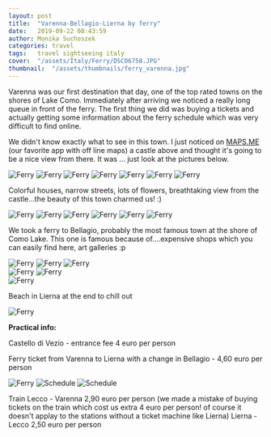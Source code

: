 ```yaml
---
layout: post
title:  "Varenna-Bellagio-Lierna by ferry"
date:   2019-09-22 08:43:59
author: Monika Suchoszek
categories: travel
tags:	travel sightseeing italy 
cover:  "/assets/Italy/Ferry/DSC06758.JPG"
thumbnail:  "/assets/thumbnails/ferry_varenna.jpg"
---
```


Varenna was our first destination that day, one of the top rated towns on the shores of Lake Como. Immediately after arriving we noticed a really long queue in front of the ferry. The first thing we did was buying a tickets and actually getting some information about the ferry schedule which was very difficult to find online.

We didn't know exactly what to see in this town. I just noticed on [MAPS.ME](https://maps.me/) (our favorite app with off line maps) a castle above and thought it's going to be a nice view from there. It was ... just look at the pictures below.

<img src="/assets/Italy/Ferry/DSC06732.JPG" alt="Ferry" />

<img src="/assets/Italy/Ferry/DSC06738.JPG" alt="Ferry" />

<img src="/assets/Italy/Ferry/DSC06756.JPG" alt="Ferry" />

<img src="/assets/Italy/Ferry/DSC06758.JPG" alt="Ferry" />

<img src="/assets/Italy/Ferry/DSC06764.JPG" alt="Ferry" />

<img src="/assets/Italy/Ferry/DSC06769.JPG" alt="Ferry" />

<img src="/assets/Italy/Ferry/DSC06772.JPG" alt="Ferry" />

Colorful houses, narrow streets, lots of flowers, breathtaking view from the castle...the beauty of this town charmed us! :)

<img src="/assets/Italy/Ferry/DSC06782.JPG" alt="Ferry" />

<img src="/assets/Italy/Ferry/DSC06785.JPG" alt="Ferry" />

<img src="/assets/Italy/Ferry/DSC06797.JPG" alt="Ferry" />

<img src="/assets/Italy/Ferry/DSC06799.JPG" alt="Ferry" />

<img src="/assets/Italy/Ferry/DSC06804.JPG" alt="Ferry" />

<img src="/assets/Italy/Ferry/DSC06807.JPG" alt="Ferry" />


We took a ferry to Bellagio, probably the most famous town at the shore of Como Lake. This one is famous because of....expensive shops which you can easily find here, art galleries :p

<img src="/assets/Italy/Ferry/DSC06814.JPG" alt="Ferry" />

<img src="/assets/Italy/Ferry/DSC06817.JPG" alt="Ferry" />

<img src="/assets/Italy/Ferry/DSC06820.JPG" alt="Ferry" />


<div class="row">
  <img src="/assets/Italy/Ferry/DSC06818.JPG" class="column-50" alt="Ferry" />
  <img src="/assets/Italy/Ferry/DSC06821.JPG" class="column-50" alt="Ferry" />
</div>

<img src="/assets/Italy/Ferry/DSC06823.JPG" alt="Ferry" />

Beach in Lierna at the end to chill out

<img src="/assets/Italy/Ferry/DSC06825.JPG" alt="Ferry" />


__Practical info:__

Castello di Vezio - entrance fee 4 euro per person

Ferry ticket from Varenna to Lierna with a change in Bellagio - 4,60 euro per person

<img src="/assets/Italy/Ferry/DSC06776.JPG" alt="Ferry" />

<img src="/assets/Italy/Ferry/.JPG" alt="Schedule" />

<img src="/assets/Italy/Ferry/.JPG" alt="Schedule" />

Train Lecco - Varenna 2,90 euro per person (we made a mistake of buying tickets on the train which cost us extra 4 euro per person! of course it doesn't applay to the 			  	  stations without a ticket machine like Lierna)
	  Lierna - Lecco 2,50 euro per person



